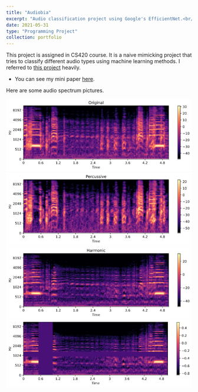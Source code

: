 ```yaml
---
title: "Audiobia"
excerpt: "Audio classification project using Google's EfficientNet.<br/><br/><img src='https://github.com/aik2mlj/Audiobia/raw/8b92367505b380ca028b573a9f39b7100fe9b920/pictures/harmonic.png' width='60%'>"
date: 2021-05-31
type: "Programming Project"
collection: portfolio
---
```


This project is assigned in CS420 course. It is a naive mimicking project that tries to classify different audio types using machine learning methods. I referred to [this project](https://github.com/JaehunKim-DeepLearning/Dcase2020_Task5) heavily.

- You can see my mini paper [here](https://github.com/aik2mlj/Audiobia/blob/master/minipaper.pdf).

Here are some audio spectrum pictures.

![original](https://github.com/aik2mlj/Audiobia/raw/8b92367505b380ca028b573a9f39b7100fe9b920/pictures/original.png)
![percussive](https://github.com/aik2mlj/Audiobia/raw/8b92367505b380ca028b573a9f39b7100fe9b920/pictures/percussive.png)
![harmonic](https://github.com/aik2mlj/Audiobia/raw/8b92367505b380ca028b573a9f39b7100fe9b920/pictures/harmonic.png)
![masked](https://github.com/aik2mlj/Audiobia/raw/8b92367505b380ca028b573a9f39b7100fe9b920/pictures/masked.png)
